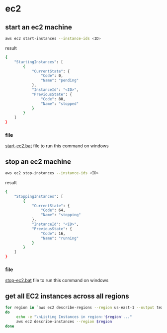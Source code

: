 # ec2
## start an ec2 machine
```bash
aws ec2 start-instances --instance-ids <ID>
```
result
```bash
{
    "StartingInstances": [
        {
            "CurrentState": {
                "Code": 0,
                "Name": "pending"
            },
            "InstanceId": "<ID>",
            "PreviousState": {
                "Code": 80,
                "Name": "stopped"
            }
        }
    ]
}
```
### file
[start-ec2.bat](start-ec2.bat) file to run this command on windows
## stop an ec2 machine
```bash
aws ec2 stop-instances --instance-ids <ID>
```
result
```bash
{
    "StoppingInstances": [
        {
            "CurrentState": {
                "Code": 64,
                "Name": "stopping"
            },
            "InstanceId": "<ID>",
            "PreviousState": {
                "Code": 16,
                "Name": "running"
            }
        }
    ]
}
```
### file
[stop-ec2.bat](stop-ec2.bat) file to run this command on windows
## get all EC2 instances across all regions
```bash
for region in `aws ec2 describe-regions --region us-east-1 --output text | cut -f4`
do
     echo -e "\nListing Instances in region:'$region'..."
     aws ec2 describe-instances --region $region
done
```
